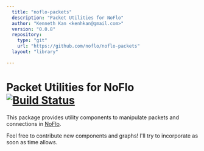 ```yaml
---
  title: "noflo-packets"
  description: "Packet Utilities for NoFlo"
  author: "Kenneth Kan <kenhkan@gmail.com>"
  version: "0.0.8"
  repository: 
    type: "git"
    url: "https://github.com/noflo/noflo-packets"
  layout: "library"

---
```

Packet Utilities for NoFlo [![Build Status](https://secure.travis-ci.org/kenhkan/noflo-packets.png?branch=master)](https://travis-ci.org/kenhkan/noflo-packets)
===============================

This package provides utility components to manipulate packets and
connections in [NoFlo](http://noflojs.org/).

Feel free to contribute new components and graphs! I'll try to
incorporate as soon as time allows.
